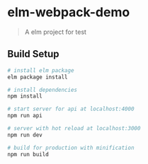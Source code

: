 # elm-webpack-demo

> A elm project for test

## Build Setup

``` bash
# install elm package
elm package install
```

``` bash
# install dependencies
npm install

# start server for api at localhost:4000
npm run api

# server with hot reload at localhost:3000
npm run dev

# build for production with minification
npm run build

```
